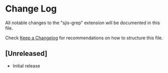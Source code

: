 # Change Log
All notable changes to the "sjis-grep" extension will be documented in this file.

Check [Keep a Changelog](http://keepachangelog.com/) for recommendations on how to structure this file.

## [Unreleased]
- Initial release